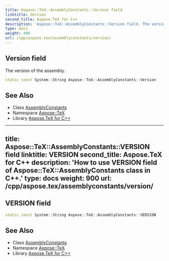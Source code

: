 ```yaml
---
title: Aspose::TeX::AssemblyConstants::Version field
linktitle: Version
second_title: Aspose.TeX for C++
description: 'Aspose::TeX::AssemblyConstants::Version field. The version of the assembly in C++.'
type: docs
weight: 400
url: /cpp/aspose.tex/assemblyconstants/version/
---
```

## Version field


The version of the assembly.

```cpp
static const System::String Aspose::TeX::AssemblyConstants::Version
```

## See Also

* Class [AssemblyConstants](../)
* Namespace [Aspose::TeX](../../)
* Library [Aspose.TeX for C++](../../../)
---
title: Aspose::TeX::AssemblyConstants::VERSION field
linktitle: VERSION
second_title: Aspose.TeX for C++
description: 'How to use VERSION field of Aspose::TeX::AssemblyConstants class in C++.'
type: docs
weight: 900
url: /cpp/aspose.tex/assemblyconstants/version/
---
## VERSION field




```cpp
static const System::String Aspose::TeX::AssemblyConstants::VERSION
```




## See Also

* Class [AssemblyConstants](../)
* Namespace [Aspose::TeX](../../)
* Library [Aspose.TeX for C++](../../../)

